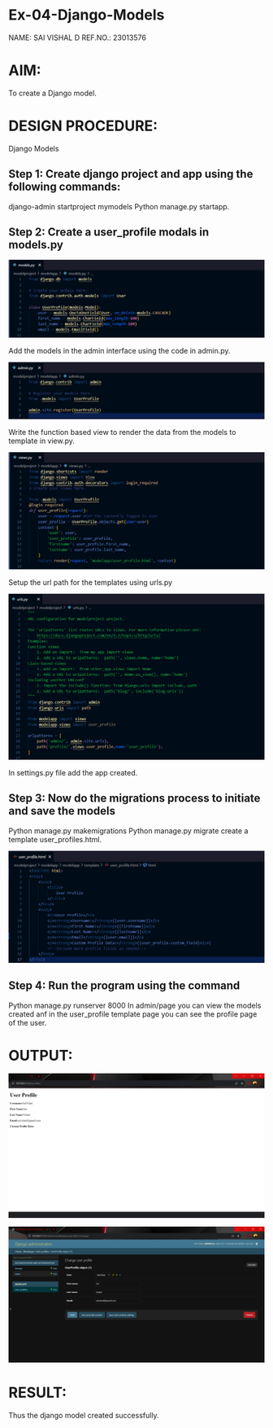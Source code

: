 # Ex-04-Django-Models
NAME: SAI VISHAL D
REF.NO.: 23013576
# AIM:
To create a Django model.

# DESIGN PROCEDURE:
Django Models

## Step 1: Create django project and app using the following commands:
django-admin startproject mymodels  Python manage.py startapp.
## Step 2: Create a user_profile modals in models.py

![Alt text](<Screenshot 2023-11-22 200554.png>)

Add the models in the admin interface using the code in admin.py.

![Alt text](<Screenshot 2023-11-22 201931.png>)

Write the function based view to render the data from the models to template in view.py.

![Alt text](<Screenshot 2023-11-22 203059.png>)

Setup the url path for the templates using urls.py

![Alt text](<Screenshot 2023-11-22 205029.png>)

In settings.py file add the app created.

## Step 3: Now do the migrations process to initiate and save the models

Python manage.py makemigrations Python manage.py migrate create a template user_profiles.html.

![Alt text](<Screenshot 2023-11-22 205704.png>)

## Step 4: Run the program using the command
Python manage.py runserver 8000
In admin/page you can view the models created anf in the user_profile template page you can see the profile page of the user.

# OUTPUT:

![Alt text](output.png)

![Alt text](<Screenshot 2023-11-22 105635.png>)


# RESULT:
Thus the django model created successfully.

